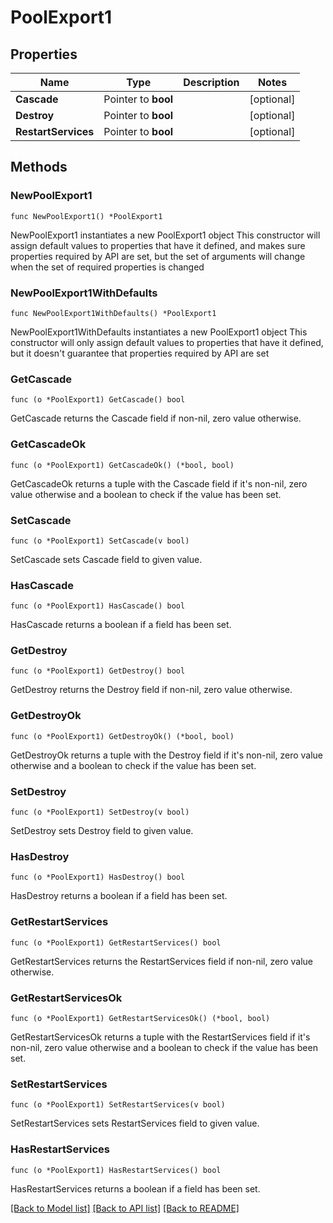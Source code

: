 # PoolExport1

## Properties

Name | Type | Description | Notes
------------ | ------------- | ------------- | -------------
**Cascade** | Pointer to **bool** |  | [optional] 
**Destroy** | Pointer to **bool** |  | [optional] 
**RestartServices** | Pointer to **bool** |  | [optional] 

## Methods

### NewPoolExport1

`func NewPoolExport1() *PoolExport1`

NewPoolExport1 instantiates a new PoolExport1 object
This constructor will assign default values to properties that have it defined,
and makes sure properties required by API are set, but the set of arguments
will change when the set of required properties is changed

### NewPoolExport1WithDefaults

`func NewPoolExport1WithDefaults() *PoolExport1`

NewPoolExport1WithDefaults instantiates a new PoolExport1 object
This constructor will only assign default values to properties that have it defined,
but it doesn't guarantee that properties required by API are set

### GetCascade

`func (o *PoolExport1) GetCascade() bool`

GetCascade returns the Cascade field if non-nil, zero value otherwise.

### GetCascadeOk

`func (o *PoolExport1) GetCascadeOk() (*bool, bool)`

GetCascadeOk returns a tuple with the Cascade field if it's non-nil, zero value otherwise
and a boolean to check if the value has been set.

### SetCascade

`func (o *PoolExport1) SetCascade(v bool)`

SetCascade sets Cascade field to given value.

### HasCascade

`func (o *PoolExport1) HasCascade() bool`

HasCascade returns a boolean if a field has been set.

### GetDestroy

`func (o *PoolExport1) GetDestroy() bool`

GetDestroy returns the Destroy field if non-nil, zero value otherwise.

### GetDestroyOk

`func (o *PoolExport1) GetDestroyOk() (*bool, bool)`

GetDestroyOk returns a tuple with the Destroy field if it's non-nil, zero value otherwise
and a boolean to check if the value has been set.

### SetDestroy

`func (o *PoolExport1) SetDestroy(v bool)`

SetDestroy sets Destroy field to given value.

### HasDestroy

`func (o *PoolExport1) HasDestroy() bool`

HasDestroy returns a boolean if a field has been set.

### GetRestartServices

`func (o *PoolExport1) GetRestartServices() bool`

GetRestartServices returns the RestartServices field if non-nil, zero value otherwise.

### GetRestartServicesOk

`func (o *PoolExport1) GetRestartServicesOk() (*bool, bool)`

GetRestartServicesOk returns a tuple with the RestartServices field if it's non-nil, zero value otherwise
and a boolean to check if the value has been set.

### SetRestartServices

`func (o *PoolExport1) SetRestartServices(v bool)`

SetRestartServices sets RestartServices field to given value.

### HasRestartServices

`func (o *PoolExport1) HasRestartServices() bool`

HasRestartServices returns a boolean if a field has been set.


[[Back to Model list]](../README.md#documentation-for-models) [[Back to API list]](../README.md#documentation-for-api-endpoints) [[Back to README]](../README.md)



